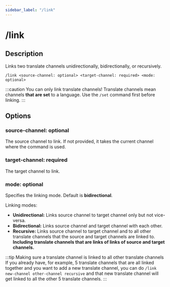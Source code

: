 ```yaml
---
sidebar_label: "/link"
---
```


# /link

## Description

Links two translate channels unidirectionally, bidirectionally, or recursively.

```command
/link <source-channel: optional> <target-channel: required> <mode: optional>
```

:::caution
You can only link translate channels! Translate channels mean channels **that are set** to a language. Use the `/set` command first before linking.
:::

## Options

### source-channel: optional

The source channel to link. If not provided, it takes the current channel where the command is used.

### target-channel: required

The target channel to link.

### mode: optional

Specifies the linking mode. Default is **bidirectional**.

Linking modes:

- **Unidirectional:** Links source channel to target channel only but not vice-versa.
- **Bidirectional:** Links source channel and target channel with each other.
- **Recursive:** Links source channel to target channel and to all other translate channels that the source and target channels are linked to. **Including translate channels that are links of links of source and target channels.**

:::tip Making sure a translate channel is linked to all other translate channels
If you already have, for example, 5 translate channels that are all linked together and you want to add a new translate channel, you can do `/link new-channel other-channel recursive` and that new translate channel will get linked to all the other 5 translate channels.
:::
